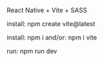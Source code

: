 
React Native + Vite + SASS

install: npm create vite@latest

install:    npm i
and/or:     npm i vite

run: npm run dev